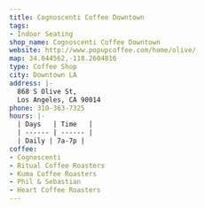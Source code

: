 ```yaml
---
title: Cognoscenti Coffee Downtown
tags:
- Indoor Seating
shop_name: Cognoscenti Coffee Downtown
website: http://www.popupcoffee.com/home/olive/
map: 34.044562,-118.2604816
type: Coffee Shop
city: Downtown LA
address: |-
  868 S Olive St,
  Los Angeles, CA 90014
phone: 310-363-7325
hours: |-
  | Days   | Time   |
  | ------ | ------ |
  | Daily | 7a-7p |
coffee:
- Cognoscenti
- Ritual Coffee Roasters
- Kuma Coffee Roasters
- Phil & Sebastian
- Heart Coffee Roasters
---
```



